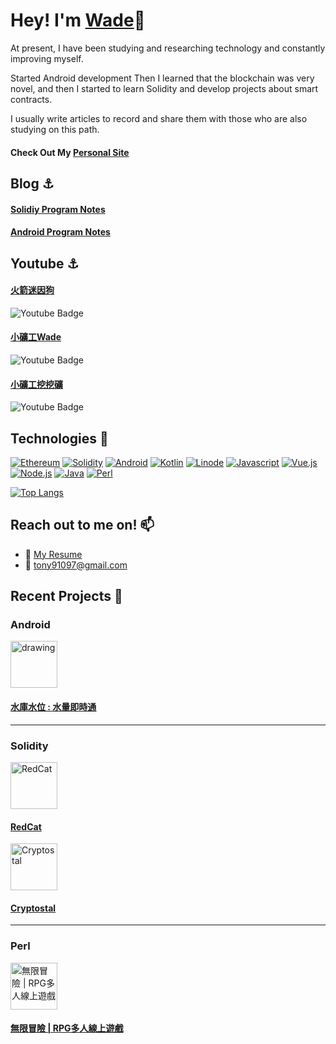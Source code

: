 

# Hey! I'm [Wade](https://badgameshow.com/wade/)👋

At present, I have been studying and researching technology and constantly improving myself.

Started Android development
Then I learned that the blockchain was very novel, and then I started to learn Solidity and develop projects about smart contracts.

I usually write articles to record and share them with those who are also studying on this path.
<br>

#### Check Out My [Personal Site](https://shiva-blockchain-portfolio.netlify.app/)

## Blog ⚓
#### [Solidiy Program Notes](https://badgameshow.com/wade) <br>
#### [Android Program Notes](https://badgameshow.com/fly) 

## Youtube ⚓
#### [火箭迷因狗](https://www.youtube.com/channel/UCfxm9z_7aGMib6ThvDJFKrw)
![Youtube Badge](https://img.shields.io/youtube/channel/views/UCfxm9z_7aGMib6ThvDJFKrw)

#### [小礦工Wade](https://www.youtube.com/channel/UCgpWW0r3rhTOroqNWtlwxeQ)
![Youtube Badge](https://img.shields.io/youtube/channel/views/UCgpWW0r3rhTOroqNWtlwxeQ)

#### [小礦工挖挖礦](https://www.youtube.com/channel/UCewQ4uj-GEn-wv5WsnBKeyg)
![Youtube Badge](https://img.shields.io/youtube/channel/views/UCewQ4uj-GEn-wv5WsnBKeyg)

## Technologies 🧠
[![Ethereum](https://img.shields.io/badge/Ethereum-3C3C3D?style=for-the-badge&logo=Ethereum&logoColor=363636&labelColor=yellow)](#)
[![Solidity](https://img.shields.io/badge/Solidity-%23363636.svg?style=for-the-badge&logo=solidity&logoColor=363636&labelColor=yellow)](#)
[![Android](https://img.shields.io/badge/Android-%23363636.svg?style=for-the-badge&logo=android&logoColor=3DDC84)](#)
[![Kotlin](https://img.shields.io/badge/Kotlin-%23363636.svg?style=for-the-badge&logo=kotlin&logoColor=7F52FF)](#)
[![Linode](https://img.shields.io/badge/Linode-%23363636.svg?style=for-the-badge&logo=Linode&logoColor=00A95C)](#)
[![Javascript](https://img.shields.io/badge/-Javascript-%23363636.svg?style=for-the-badge&logo=javascript&logoColor=F7DF1E)](#)
[![Vue.js](https://img.shields.io/badge/-Vue.js-%23363636.svg?style=for-the-badge&logo=vue.js&logoColor=4FC08D)](#)
[![Node.js](https://img.shields.io/badge/-Nodejs-%23363636.svg?style=for-the-badge&logo=node.js&logoColor=339933)](#)
[![Java](https://img.shields.io/badge/-Java-%23363636.svg?style=for-the-badge)](#)
[![Perl](https://img.shields.io/badge/-Perl-%23363636.svg?style=for-the-badge)](#)

[![Top Langs](https://github-readme-stats.vercel.app/api/top-langs/?username=MuHongWeiWei&hide=jupyter%20notebook,html,css&layout=compact&theme=gotham)](https://github.com/MuHongWeiWei)

## Reach out to me on! 📫
- :paperclip: [My Resume](https://drive.google.com/file/d/1kknmh6WKoV3OVh5YC67S7QWvqA4jd3Oj/view?usp=sharing)
- :email: tony91097@gmail.com

## Recent Projects 🚀
### Android

<img src="https://user-images.githubusercontent.com/39545122/204492615-b79087b3-84b7-4370-9a40-088d941d14b4.png" alt="drawing" width="75"/>

#### [水庫水位 : 水量即時通](https://play.google.com/store/apps/details?id=com.fly.waterpass)

---

### Solidity

<img src="https://user-images.githubusercontent.com/39545122/204493193-b5c60c0f-d613-4309-b9a6-3a3406c6e840.png" alt="RedCat" width="75"/>

#### [RedCat](https://redcatclub.com/)

<img src="https://user-images.githubusercontent.com/39545122/204494044-1bcfe276-0a22-4056-a97a-522719a4d72e.png" alt="Cryptostal" width="75"/>

#### [Cryptostal](https://crpytostal.redcatclub.com/)


---

### Perl

<img src="https://user-images.githubusercontent.com/39545122/204494209-c3eba1c3-2bd0-47f1-9da1-2e16dff6cf6e.png" alt="無限冒險 | RPG多人線上遊戲" width="75"/>

#### [無限冒險 | RPG多人線上遊戲](https://badgameshow.com)



